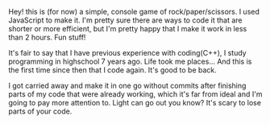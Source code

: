 Hey! this is (for now) a simple, console game of rock/paper/scissors. I used JavaScript to make it. I'm pretty sure there are ways to code it that are shorter or more efficient, but I'm pretty happy that I make it work in less than 2 hours. Fun stuff!

It's fair to say that I have previous experience with coding(C++), I study programming in highschool 7 years ago. Life took me places... And this is the first time since then that I code again. It's good to be back.

I got carried away and make it in one go without commits after finishing parts of my code that were already working, which it's far from ideal and I'm going to pay more attention to. Light can go out you know? It's scary to lose parts of your code.